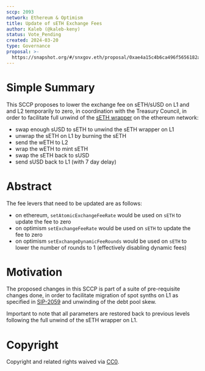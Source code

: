 ```yaml
---
sccp: 2093
network: Ethereum & Optimism
title: Update of sETH Exchange Fees
author: Kaleb (@kaleb-keny)
status: Vote_Pending
created: 2024-03-20
type: Governance
proposal: >-
  https://snapshot.org/#/snxgov.eth/proposal/0xae4a15c4b6ca496f5656182ac4de46fd36d0fa00c8802a1c799d99c0bf8bbd0f
---
```


# Simple Summary

This SCCP proposes to lower the exchange fee on sETH/sUSD on L1 and and L2 temporarily to zero, in coordination with the Treasury Council, in order to facilitate full unwind of the [sETH wrapper](https://etherscan.io/address/0xcea392596f1ab7f1d6f8f241967094ca519e6129) on the ethereum network:
- swap enough sUSD to sETH to unwind the sETH wrapper on L1
- unwrap the sETH on L1 by burning the sETH
- send the wETH to L2
- wrap the wETH to mint sETH
- swap the sETH back to sUSD
- send sUSD back to L1 (with 7 day delay)

# Abstract

The fee levers that need to be updated are as follows:
- on ethereum, `setAtomicExchangeFeeRate` would be used on `sETH` to update the fee to zero
- on optimism `setExchangeFeeRate` would be used on `sETH` to update the fee to zero
- on optimism `setExchangeDynamicFeeRounds` would be used on `sETH` to lower the number of rounds to 1 (effectively disabling dynamic fees)

# Motivation

The proposed changes in this SCCP is part of a suite of pre-requisite changes done, in order to facilitate migration of spot synths on L1 as specified in [SIP-2059](https://sips.synthetix.io/sips/sip-2059/) and unwinding of the debt pool skew.

Important to note that all parameters are restored back to previous levels following the full unwind of the sETH wrapper on L1.

# Copyright

Copyright and related rights waived via [CC0](https://creativecommons.org/publicdomain/zero/1.0/).


